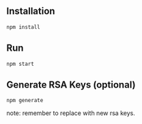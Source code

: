 ## Installation

```shell=
npm install
```

## Run

```shell=
npm start
```

## Generate RSA Keys (optional)

```shell=
npm generate
```

note: remember to replace with new rsa keys.